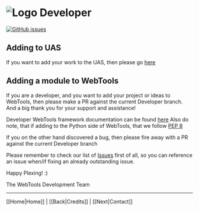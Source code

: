 # ![Logo](https://github.com/ukdtom/WebTools.bundle/blob/master/Wiki/WebTools/Logos/WebTools-48x48.png) Developer

[![GitHub issues](https://img.shields.io/github/issues/ukdtom/WebTools.bundle.svg?style=flat)](https://github.com/ukdtom/WebTools.bundle/issues)

## Adding to UAS

If you want to add your work to the UAS, then please go [here](https://github.com/ukdtom/UAS2Res/wiki)

## Adding a module to WebTools

If you are a developer, and you want to add your project or ideas to WebTools, then please make a PR against the current Developer branch. And a big thank you for your support and assistance!

Developer WebTools framework documentation can be found [here](https://github.com/ukdtom/WebTools.bundle/blob/master/Contents/Code/Docs/WorkInProgress.odt)
Also do note, that if adding to the Python side of WebTools, that we follow [PEP 8](https://www.python.org/dev/peps/pep-0008/)

If you on the other hand discovered a bug, then please fire away with a PR against the current Developer branch

Please remember to check our list of [Issues](https://github.com/ukdtom/WebTools.bundle/issues) first of all, so you can reference an issue when/if fixing an already outstanding issue.

Happy Plexing! :)

The WebTools Development Team

***

[[Home|Home]] | [[Back|Credits]] | [[Next|Contact]]